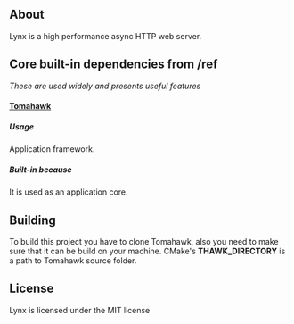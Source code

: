 ## About
Lynx is a high performance async HTTP web server.

## Core built-in dependencies from **/ref**
*These are used widely and presents useful features*

#### [Tomahawk](https://github.com/romanpunia/tomahawk)
##### Usage
Application framework.
##### Built-in because
It is used as an application core.

## Building
To build this project you have to clone Tomahawk, also you need to make sure that it can be build on your machine. CMake's **THAWK_DIRECTORY** is a path to Tomahawk source folder.

## License
Lynx is licensed under the MIT license